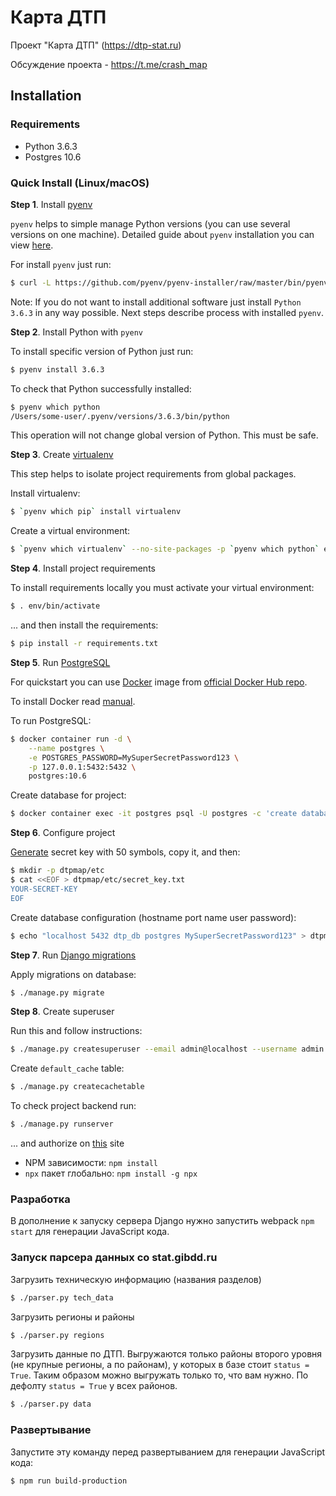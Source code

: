 # Карта ДТП

Проект "Карта ДТП" (https://dtp-stat.ru) 

Обсуждение проекта - https://t.me/crash_map

## Installation

### Requirements

- Python 3.6.3
- Postgres 10.6

### Quick Install (Linux/macOS)

**Step 1**. Install [pyenv](https://github.com/pyenv/pyenv) 

`pyenv` helps to simple manage Python versions (you can use several 
versions on one machine). Detailed guide about `pyenv` installation 
you can view [here](https://github.com/pyenv/pyenv-installer#prerequisites).

For install `pyenv` just run: 

```bash
$ curl -L https://github.com/pyenv/pyenv-installer/raw/master/bin/pyenv-installer | bash
```

Note: If you do not want to install additional software just install 
`Python 3.6.3` in any way possible. Next steps describe process with 
installed `pyenv`. 

**Step 2**. Install Python with `pyenv`

To install specific version of Python just run:

```bash
$ pyenv install 3.6.3
```

To check that Python successfully installed:

```bash
$ pyenv which python
/Users/some-user/.pyenv/versions/3.6.3/bin/python
```

This operation will not change global version of Python. This must be 
safe.

**Step 3**. Create [virtualenv](https://github.com/pypa/virtualenv)

This step helps to isolate project requirements from global packages.

Install virtualenv:

```bash
$ `pyenv which pip` install virtualenv
```

Create a virtual environment:

```bash
$ `pyenv which virtualenv` --no-site-packages -p `pyenv which python` env
```

**Step 4**. Install project requirements

To install requirements locally you must activate your virtual 
environment:

```bash
$ . env/bin/activate
```

... and then install the requirements:

```bash
$ pip install -r requirements.txt 
```

**Step 5**. Run [PostgreSQL](https://www.postgresql.org)

For quickstart you can use [Docker](https://www.docker.com) image from 
[official Docker Hub repo](https://hub.docker.com/_/postgres/).

To install Docker read [manual](https://docs.docker.com/install/#supported-platforms).

To run PostgreSQL:

```bash
$ docker container run -d \
    --name postgres \
    -e POSTGRES_PASSWORD=MySuperSecretPassword123 \
    -p 127.0.0.1:5432:5432 \
    postgres:10.6
```

Create database for project:

```bash
$ docker container exec -it postgres psql -U postgres -c 'create database "dtp_db"'
```

**Step 6**. Configure project

[Generate](https://www.lastpass.com/ru/password-generator) secret key 
with 50 symbols, copy it, and then:

```bash
$ mkdir -p dtpmap/etc
$ cat <<EOF > dtpmap/etc/secret_key.txt
YOUR-SECRET-KEY
EOF 
```

Create database configuration (hostname port name user password):

```bash
$ echo "localhost 5432 dtp_db postgres MySuperSecretPassword123" > dtpmap/etc/database.txt
```

**Step 7**. Run [Django migrations](https://docs.djangoproject.com/en/2.1/topics/migrations/)

Apply migrations on database:

```bash
$ ./manage.py migrate
```

**Step 8**. Create superuser

Run this and follow instructions:

```bash
$ ./manage.py createsuperuser --email admin@localhost --username admin
```

Create `default_cache` table:

```bash
$ ./manage.py createcachetable
```

To check project backend run:

```bash
$ ./manage.py runserver
```

... and authorize on [this](http://127.0.0.1:8000/admin1/) site 


- NPM зависимости: `npm install`
- `npx` пакет глобально: `npm install -g npx`

### Разработка

В дополнение к запуску сервера Django нужно запустить webpack 
`npm start` для генерации JavaScript кода.

### Запуск парсера данных со stat.gibdd.ru

Загрузить техническую информацию (названия разделов)

```bash
$ ./parser.py tech_data
```

Загрузить регионы и районы

```bash
$ ./parser.py regions
```

Загрузить данные по ДТП. Выгружаются только районы второго уровня (не 
крупные регионы, а по районам), у которых в базе стоит `status = True`. 
Таким образом можно выгружать только то, что вам нужно. По дефолту 
`status = True` у всех районов. 

```bash
$ ./parser.py data
```

### Развертывание

Запустите эту команду перед развертыванием для генерации JavaScript 
кода:

```bash
$ npm run build-production
```
